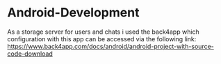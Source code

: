 # Android-Development

As a storage server for users and chats i used the back4app which configuration with this app can be accessed via the following link: https://www.back4app.com/docs/android/android-project-with-source-code-download
